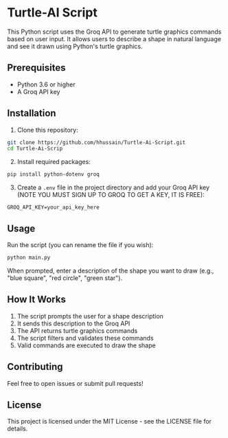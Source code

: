# Turtle-AI Script

This Python script uses the Groq API to generate turtle graphics commands based on user input. It allows users to describe a shape in natural language and see it drawn using Python's turtle graphics.

## Prerequisites

- Python 3.6 or higher
- A Groq API key

## Installation

1. Clone this repository:
```bash
git clone https://github.com/hhussain/Turtle-Ai-Script.git
cd Turtle-Ai-Scrip
```

2. Install required packages:
```bash
pip install python-dotenv groq
```

3. Create a `.env` file in the project directory and add your Groq API key (NOTE YOU MUST SIGN UP TO GROQ TO GET A KEY, IT IS FREE):
```
GROQ_API_KEY=your_api_key_here
```

## Usage

Run the script (you can rename the file if you wish):
```bash
python main.py
```

When prompted, enter a description of the shape you want to draw (e.g., "blue square", "red circle", "green star").

## How It Works

1. The script prompts the user for a shape description
2. It sends this description to the Groq API
3. The API returns turtle graphics commands
4. The script filters and validates these commands
5. Valid commands are executed to draw the shape

## Contributing

Feel free to open issues or submit pull requests!

## License

This project is licensed under the MIT License - see the LICENSE file for details.

